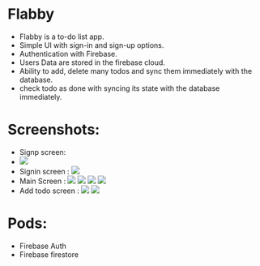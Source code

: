 # Flabby 

-  Flabby is a to-do list app.
-  Simple UI with sign-in and sign-up options.
-  Authentication with Firebase.
- Users Data are stored in the firebase cloud.
-  Ability to add, delete many todos and sync them immediately with the database.
- check todo as done with syncing its state with the database immediately.
# Screenshots:
- Signp screen:
- ![](Screenshots/filename%20signp.png)
- Signin screen :
![](Screenshots/filename%20signin.png)
- Main Screen :
![](Screenshots/filename%20mainScreen.png) 
![](Screenshots/filename%20mainScreen2.png)
![](Screenshots/filename%20checkBoxMain.png)
![](Screenshots/filename%20deleteAlert.png)
- Add todo screen :
![](Screenshots/filename%20addTodoPopup.png)
![](Screenshots/filename%20popUpAlert.png)

# Pods:
- Firebase Auth
- Firebase firestore


